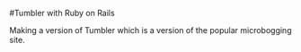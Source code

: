 #Tumbler with Ruby on Rails


Making a version of Tumbler which is a version of the popular microbogging site.
